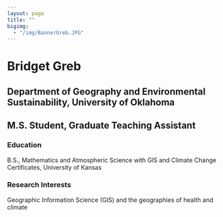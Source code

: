 ```yaml
---
layout: page
title: ""
bigimg: 
  - "/img/BannerGreb.JPG"
---
```


# Bridget Greb
## Department of Geography and Environmental Sustainability, University of Oklahoma
## M.S. Student, Graduate Teaching Assistant

### Education
B.S., Mathematics and Atmospheric Science with GIS and Climate Change Certificates, University of Kansas

### Research Interests
Geographic Information Science (GIS) and the geographies of health and climate 
